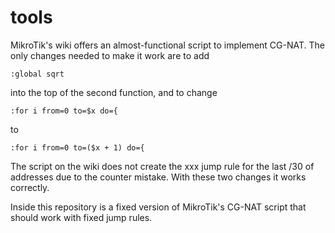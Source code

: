 # tools

MikroTik's wiki offers an almost-functional script to implement CG-NAT.
The only changes needed to make it work are to add 
```
:global sqrt
```
into the top of the second function, and to change 
```
:for i from=0 to=$x do={
```
to
```
:for i from=0 to=($x + 1) do={
```
The script on the wiki does not create the xxx jump rule for the last /30 of addresses due to the counter mistake. With these two changes it works correctly.

Inside this repository is a fixed version of MikroTik's CG-NAT script that should work with fixed jump rules.
